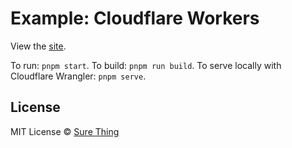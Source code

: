 # Example: Cloudflare Workers

View the
[site](https://presta-example-cloudflare-workers.sure-thing.workers.dev/).

To run: `pnpm start`. To build: `pnpm run build`. To serve locally with Cloudflare
Wrangler: `pnpm serve`.

## License

MIT License © [Sure Thing](https://github.com/sure-thing)
